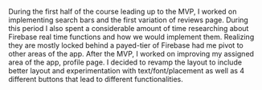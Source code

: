 During the first half of the course leading up to the MVP, I worked on implementing search bars and the first variation of reviews page. During this period I also spent a considerable amount of time researching about Firebase real time functions and how we would implement them. Realizing they are mostly locked behind a payed-tier of Firebase had me pivot to other areas of the app. After the MVP, I worked on improving my assigned area of the app, profile page. I decided to revamp the layout to include better layout and experimentation with text/font/placement as well as 4 different buttons that lead to different functionalities.
